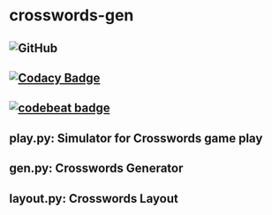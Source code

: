 # crosswords-gen

## ![GitHub](https://img.shields.io/github/license/lyb610/crosswords-gen)
## [![Codacy Badge](https://api.codacy.com/project/badge/Grade/0d560d4e22c5474e8d7da18b79d81683)](https://www.codacy.com/manual/1522885/crosswords-gen?utm_source=github.com&amp;utm_medium=referral&amp;utm_content=lyb610/crosswords-gen&amp;utm_campaign=Badge_Grade)
## [![codebeat badge](https://codebeat.co/badges/ec3fe9da-44c4-4f21-b337-c811402afa6f)](https://codebeat.co/projects/github-com-lyb610-crosswords-gen-master)

## play.py: Simulator for Crosswords game play
## gen.py: Crosswords Generator
## layout.py: Crosswords Layout
